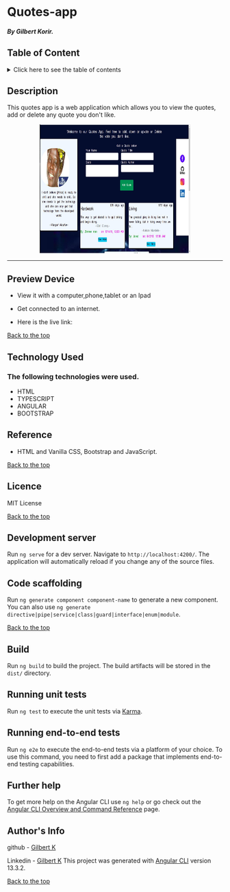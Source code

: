 # Quotes-app

##### By Gilbert Korir.

## Table of Content

<details>
  <summary> Click here to see the table of contents</summary>

+ [Description](#description)
+ [Preview Device](#Preview)
+ [Technology Used](#technology-used)
+ [Reference](#reference)
+ [Licence](#licence)
+ [Authors Info](#author-Info)
</details>

## Description

<p>This quotes app is a web application which allows you to view the quotes, add or delete any quote you don't like.</p>

<p align="center"><img src="https://github.com/gilbertKorir/quotes-app/blob/master/src/assets/images/git.jpg" height="300px" width = "70%"> </p>
  
 ---

## Preview Device

* View it with a computer,phone,tablet or an Ipad

* Get connected to an internet.
  
* Here is the live link: 

[Back to the top](#quotes-app)

## Technology Used

### The following technologies were used.

* HTML
* TYPESCRIPT
* ANGULAR
* BOOTSTRAP


## Reference

* HTML and Vanilla CSS, Bootstrap and JavaScript.

[Back to the top](#quotes-app)

## Licence
MIT License

[Back to the top](#quotes-app)

## Development server

Run `ng serve` for a dev server. Navigate to `http://localhost:4200/`. The application will automatically reload if you change any of the source files.

## Code scaffolding

Run `ng generate component component-name` to generate a new component. You can also use `ng generate directive|pipe|service|class|guard|interface|enum|module`.

[Back to the top](#quotes-app)

## Build

Run `ng build` to build the project. The build artifacts will be stored in the `dist/` directory.

## Running unit tests

Run `ng test` to execute the unit tests via [Karma](https://karma-runner.github.io).

## Running end-to-end tests

Run `ng e2e` to execute the end-to-end tests via a platform of your choice. To use this command, you need to first add a package that implements end-to-end testing capabilities.

## Further help

To get more help on the Angular CLI use `ng help` or go check out the [Angular CLI Overview and Command Reference](https://angular.io/cli) page.

## Author's Info
github - [Gilbert K](https://github.com/100jared)

Linkedin - [Gilbert K](https://www.linkedin.com/public-profile/settings)
This project was generated with [Angular CLI](https://github.com/angular/angular-cli) version 13.3.2.


[Back to the top](#quotes-app)